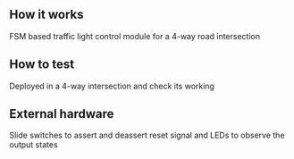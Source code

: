 <!---

This file is used to generate your project datasheet. Please fill in the information below and delete any unused
sections.

You can also include images in this folder and reference them in the markdown. Each image must be less than
512 kb in size, and the combined size of all images must be less than 1 MB.
-->

## How it works

FSM based traffic light control module for a 4-way road intersection

## How to test

Deployed in a 4-way intersection and check its working

## External hardware

Slide switches to assert and deassert reset signal and LEDs to observe the output states
